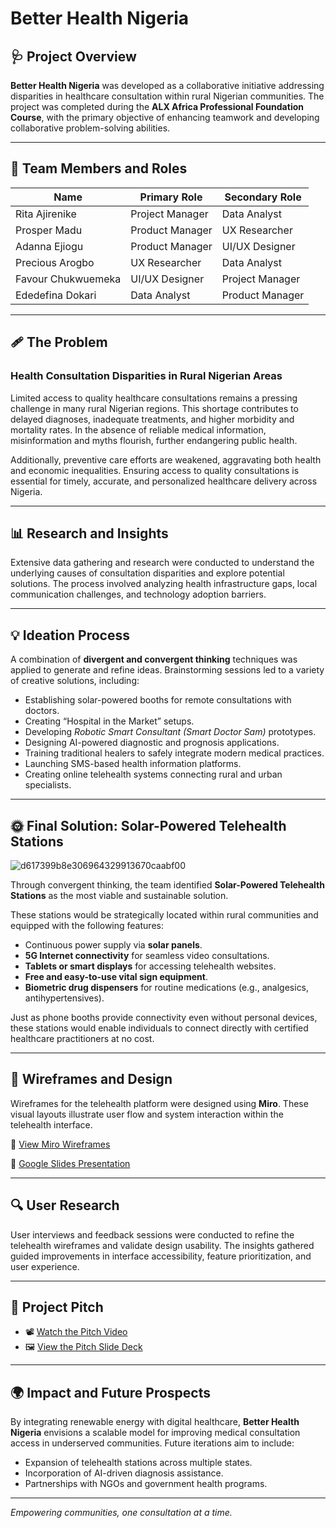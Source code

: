 #  Better Health Nigeria

## 🩺 Project Overview

**Better Health Nigeria** was developed as a collaborative initiative addressing disparities in healthcare consultation within rural Nigerian communities. The project was completed during the **ALX Africa Professional Foundation Course**, with the primary objective of enhancing teamwork and developing collaborative problem-solving abilities.

---

## 👥 Team Members and Roles

| Name               | Primary Role    | Secondary Role  |
| ------------------ | --------------- | --------------- |
| Rita Ajirenike     | Project Manager | Data Analyst    |
| Prosper Madu       | Product Manager | UX Researcher   |
| Adanna Ejiogu      | Product Manager | UI/UX Designer  |
| Precious Arogbo    | UX Researcher   | Data Analyst    |
| Favour Chukwuemeka | UI/UX Designer  | Project Manager |
| Ededefina Dokari   | Data Analyst    | Product Manager |

---

## 🩹 The Problem

### Health Consultation Disparities in Rural Nigerian Areas

Limited access to quality healthcare consultations remains a pressing challenge in many rural Nigerian regions. This shortage contributes to delayed diagnoses, inadequate treatments, and higher morbidity and mortality rates. In the absence of reliable medical information, misinformation and myths flourish, further endangering public health.

Additionally, preventive care efforts are weakened, aggravating both health and economic inequalities. Ensuring access to quality consultations is essential for timely, accurate, and personalized healthcare delivery across Nigeria.

---

## 📊 Research and Insights

Extensive data gathering and research were conducted to understand the underlying causes of consultation disparities and explore potential solutions. The process involved analyzing health infrastructure gaps, local communication challenges, and technology adoption barriers.

---

## 💡 Ideation Process

A combination of **divergent and convergent thinking** techniques was applied to generate and refine ideas. Brainstorming sessions led to a variety of creative solutions, including:

* Establishing solar-powered booths for remote consultations with doctors.
* Creating “Hospital in the Market” setups.
* Developing *Robotic Smart Consultant (Smart Doctor Sam)* prototypes.
* Designing AI-powered diagnostic and prognosis applications.
* Training traditional healers to safely integrate modern medical practices.
* Launching SMS-based health information platforms.
* Creating online telehealth systems connecting rural and urban specialists.

---

## 🌞 Final Solution: Solar-Powered Telehealth Stations

![d617399b8e306964329913670caabf00](https://github.com/user-attachments/assets/5b42398d-780d-4d7c-b6ce-d42e01c38b60)

Through convergent thinking, the team identified **Solar-Powered Telehealth Stations** as the most viable and sustainable solution.

These stations would be strategically located within rural communities and equipped with the following features:

* Continuous power supply via **solar panels**.
* **5G Internet connectivity** for seamless video consultations.
* **Tablets or smart displays** for accessing telehealth websites.
* **Free and easy-to-use vital sign equipment**.
* **Biometric drug dispensers** for routine medications (e.g., analgesics, antihypertensives).

Just as phone booths provide connectivity even without personal devices, these stations would enable individuals to connect directly with certified healthcare practitioners at no cost.

---

## 🧭 Wireframes and Design

Wireframes for the telehealth platform were designed using **Miro**. These visual layouts illustrate user flow and system interaction within the telehealth interface.

🔗 [View Miro Wireframes](https://miro.com/app/board/uXjVIB79Ij4=/?share_link_id=292209300500)


📑 [Google Slides Presentation](https://docs.google.com/presentation/d/1QFYnIN8DtuX-x2fcEfo_uIxmViMvieN3QCM61MJIYG8/edit?usp=sharing)

---

## 🔍 User Research

User interviews and feedback sessions were conducted to refine the telehealth wireframes and validate design usability. The insights gathered guided improvements in interface accessibility, feature prioritization, and user experience.

---

## 🎤 Project Pitch

* 📽️ [Watch the Pitch Video](https://youtu.be/LU7ks7cFR60?si=xgLHVI34U1sAmD6e)
* 🖼️ [View the Pitch Slide Deck](https://docs.google.com/presentation/d/1-9vXMZBhjO89jbHuDiFJyGVIWd4WgoyW/edit?usp=sharing&ouid=115570434133396007719&rtpof=true&sd=true)

---

## 🌍 Impact and Future Prospects

By integrating renewable energy with digital healthcare, **Better Health Nigeria** envisions a scalable model for improving medical consultation access in underserved communities. Future iterations aim to include:

* Expansion of telehealth stations across multiple states.
* Incorporation of AI-driven diagnosis assistance.
* Partnerships with NGOs and government health programs.

---

*Empowering communities, one consultation at a time.*
